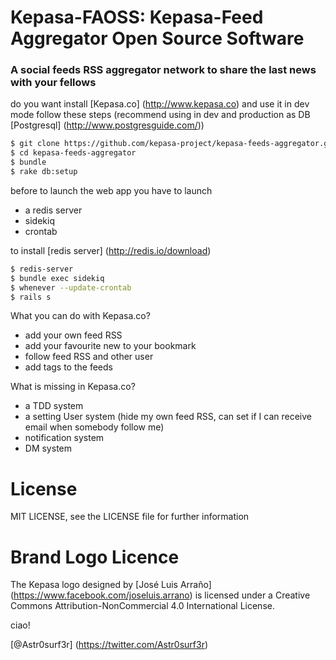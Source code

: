 # Kepasa-FAOSS: Kepasa-Feed Aggregator Open Source Software 

### A social feeds RSS aggregator network to share the last news with your fellows

do you want install [Kepasa.co] (http://www.kepasa.co) and use it in dev mode follow these steps (recommend using in dev and production as DB [Postgresql] (http://www.postgresguide.com/))

```sh
$ git clone https://github.com/kepasa-project/kepasa-feeds-aggregator.git
$ cd kepasa-feeds-aggregator
$ bundle
$ rake db:setup
```

before to launch the web app you have to launch 

- a redis server 
- sidekiq 
- crontab 

to install [redis server] (http://redis.io/download)

```sh
$ redis-server
$ bundle exec sidekiq
$ whenever --update-crontab 
$ rails s
```

What you can do with Kepasa.co?

- add your own feed RSS 
- add your favourite new to your bookmark 
- follow feed RSS and other user
- add tags to the feeds

What is missing in Kepasa.co?

- a TDD system
- a setting User system (hide my own feed RSS, can set if I can receive email when somebody follow me)
- notification system
- DM system

# License

MIT LICENSE, see the LICENSE file for further information

# Brand Logo Licence 

The Kepasa logo designed by [José Luis Arraño] (https://www.facebook.com/joseluis.arrano) is licensed under a Creative Commons Attribution-NonCommercial 4.0 International License.

ciao!

[@Astr0surf3r] (https://twitter.com/Astr0surf3r)




